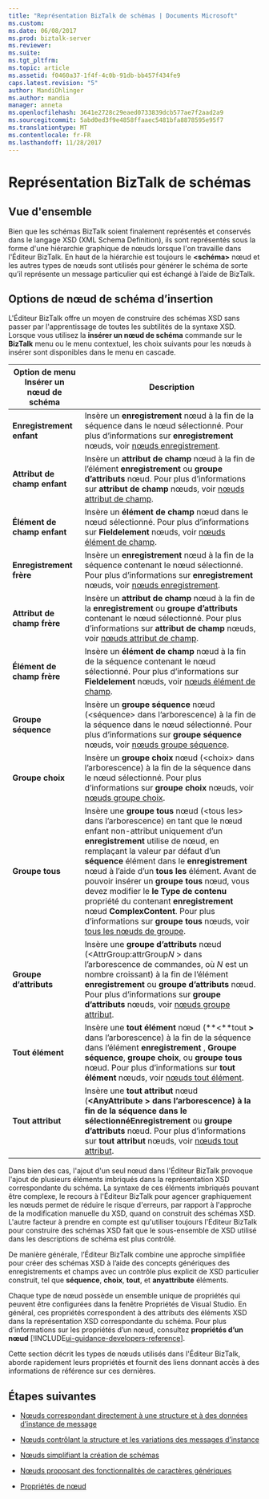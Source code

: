 ```yaml
---
title: "Représentation BizTalk de schémas | Documents Microsoft"
ms.custom: 
ms.date: 06/08/2017
ms.prod: biztalk-server
ms.reviewer: 
ms.suite: 
ms.tgt_pltfrm: 
ms.topic: article
ms.assetid: f0460a37-1f4f-4c0b-91db-bb457f434fe9
caps.latest.revision: "5"
author: MandiOhlinger
ms.author: mandia
manager: anneta
ms.openlocfilehash: 3641e2728c29eaed0733839dcb577ae7f2aad2a9
ms.sourcegitcommit: 5abd0ed3f9e4858ffaaec5481bfa8878595e95f7
ms.translationtype: MT
ms.contentlocale: fr-FR
ms.lasthandoff: 11/28/2017
---
```

# <a name="biztalk-representation-of-schemas"></a>Représentation BizTalk de schémas

## <a name="overview"></a>Vue d'ensemble
Bien que les schémas BizTalk soient finalement représentés et conservés dans le langage XSD (XML Schema Definition), ils sont représentés sous la forme d'une hiérarchie graphique de nœuds lorsque l'on travaille dans l'Éditeur BizTalk. En haut de la hiérarchie est toujours le  **\<schéma\>**  nœud et les autres types de nœuds sont utilisés pour générer le schéma de sorte qu’il représente un message particulier qui est échangé à l’aide de BizTalk.  

## <a name="insert-schema-node-options"></a>Options de nœud de schéma d’insertion  
 L'Éditeur BizTalk offre un moyen de construire des schémas XSD sans passer par l'apprentissage de toutes les subtilités de la syntaxe XSD. Lorsque vous utilisez la **insérer un nœud de schéma** commande sur le **BizTalk** menu ou le menu contextuel, les choix suivants pour les nœuds à insérer sont disponibles dans le menu en cascade.  
  
|Option de menu Insérer un nœud de schéma| Description|  
|------------------------------------|-----------------|  
|**Enregistrement enfant**|Insère un **enregistrement** nœud à la fin de la séquence dans le nœud sélectionné. Pour plus d’informations sur **enregistrement** nœuds, voir [nœuds enregistrement](../core/record-nodes.md).|  
|**Attribut de champ enfant**|Insère un **attribut de champ** nœud à la fin de l’élément **enregistrement** ou **groupe d’attributs** nœud. Pour plus d’informations sur **attribut de champ** nœuds, voir [nœuds attribut de champ](../core/field-attribute-nodes.md).|  
|**Élément de champ enfant**|Insère un **élément de champ** nœud dans le nœud sélectionné. Pour plus d’informations sur **Fieldelement** nœuds, voir [nœuds élément de champ](../core/field-element-nodes.md).|  
|**Enregistrement frère**|Insère un **enregistrement** nœud à la fin de la séquence contenant le nœud sélectionné. Pour plus d’informations sur **enregistrement** nœuds, voir [nœuds enregistrement](../core/record-nodes.md).|  
|**Attribut de champ frère**|Insère un **attribut de champ** nœud à la fin de la **enregistrement** ou **groupe d’attributs** contenant le nœud sélectionné. Pour plus d’informations sur **attribut de champ** nœuds, voir [nœuds attribut de champ](../core/field-attribute-nodes.md).|  
|**Élément de champ frère**|Insère un **élément de champ** nœud à la fin de la séquence contenant le nœud sélectionné. Pour plus d’informations sur **Fieldelement** nœuds, voir [nœuds élément de champ](../core/field-element-nodes.md).|  
|**Groupe séquence**|Insère un **groupe séquence** nœud (\<séquence\> dans l’arborescence) à la fin de la séquence dans le nœud sélectionné. Pour plus d’informations sur **groupe séquence** nœuds, voir [nœuds groupe séquence](../core/sequence-group-nodes.md).|  
|**Groupe choix**|Insère un **groupe choix** nœud (\<choix\> dans l’arborescence) à la fin de la séquence dans le nœud sélectionné. Pour plus d’informations sur **groupe choix** nœuds, voir [nœuds groupe choix](../core/choice-group-nodes.md).|  
|**Groupe tous**|Insère une **groupe tous** nœud (\<tous les\> dans l’arborescence) en tant que le nœud enfant non-attribut uniquement d’un **enregistrement** utilise de nœud, en remplaçant la valeur par défaut d’un **séquence**  élément dans le **enregistrement** nœud à l’aide d’un **tous les** élément. Avant de pouvoir insérer un **groupe tous** nœud, vous devez modifier le **le Type de contenu** propriété du contenant **enregistrement** nœud **ComplexContent**. Pour plus d’informations sur **groupe tous** nœuds, voir [tous les nœuds de groupe](../core/all-group-nodes.md).|  
|**Groupe d’attributs**|Insère une **groupe d’attributs** nœud (\<AttrGroup:attrGroup*N* \> dans l’arborescence de commandes, où *N* est un nombre croissant) à la fin de l’élément **enregistrement** ou **groupe d’attributs** nœud. Pour plus d’informations sur **groupe d’attributs** nœuds, voir [nœuds groupe attribut](../core/attribute-group-nodes.md).|  
|**Tout élément**|Insère une **tout élément** nœud (**\<**tout **\>**  dans l’arborescence) à la fin de la séquence dans l’élément **enregistrement** , **Groupe séquence**, **groupe choix**, ou **groupe tous** nœud. Pour plus d’informations sur **tout élément** nœuds, voir [nœuds tout élément](../core/any-element-nodes.md).|  
|**Tout attribut**|Insère une **tout attribut** nœud (**\<**AnyAttribute **\>**  dans l’arborescence) à la fin de la séquence dans le sélectionné**Enregistrement** ou **groupe d’attributs** nœud. Pour plus d’informations sur **tout attribut** nœuds, voir [nœuds tout attribut](../core/any-attribute-nodes.md).|  
  
 Dans bien des cas, l'ajout d'un seul nœud dans l'Éditeur BizTalk provoque l'ajout de plusieurs éléments imbriqués dans la représentation XSD correspondante du schéma. La syntaxe de ces éléments imbriqués pouvant être complexe, le recours à l'Éditeur BizTalk pour agencer graphiquement les nœuds permet de réduire le risque d'erreurs, par rapport à l'approche de la modification manuelle du XSD, quand on construit des schémas XSD. L'autre facteur à prendre en compte est qu'utiliser toujours l'Éditeur BizTalk pour construire des schémas XSD fait que le sous-ensemble de XSD utilisé dans les descriptions de schéma est plus contrôlé.  
  
 De manière générale, l’Éditeur BizTalk combine une approche simplifiée pour créer des schémas XSD à l’aide des concepts génériques des enregistrements et champs avec un contrôle plus explicit de XSD particulier construit, tel que **séquence**,  **choix**, **tout**, et **anyattribute** éléments.  
  
 Chaque type de nœud possède un ensemble unique de propriétés qui peuvent être configurées dans la fenêtre Propriétés de Visual Studio. En général, ces propriétés correspondent à des attributs des éléments XSD dans la représentation XSD correspondante du schéma. Pour plus d’informations sur les propriétés d’un nœud, consultez **propriétés d’un nœud** [!INCLUDE[ui-guidance-developers-reference](../includes/ui-guidance-developers-reference.md)].
  
 Cette section décrit les types de nœuds utilisés dans l'Éditeur BizTalk, aborde rapidement leurs propriétés et fournit des liens donnant accès à des informations de référence sur ces dernières.  
  
## <a name="next-steps"></a>Étapes suivantes
  
-   [Nœuds correspondant directement à une structure et à des données d’instance de message](../core/nodes-that-correspond-directly-to-message-instance-data-and-structure.md)  
  
-   [Nœuds contrôlant la structure et les variations des messages d’instance](../core/nodes-that-control-instance-message-structure-and-variations.md)  
  
-   [Nœuds simplifiant la création de schémas](../core/nodes-that-simplify-schema-creation.md)  
  
-   [Nœuds proposant des fonctionnalités de caractères génériques](../core/nodes-that-provide-wildcard-capabilities.md)  
  
-   [Propriétés de nœud](../core/node-properties.md)